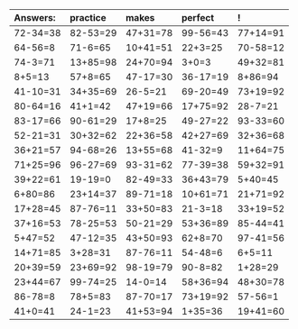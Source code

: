 | Answers: | practice | makes | perfect | ! |
| :--- | :--- | :--- | :--- | :--- |
| 72-34=38 | 82-53=29 | 47+31=78 | 99-56=43 | 77+14=91 | 
| 64-56=8 | 71-6=65 | 10+41=51 | 22+3=25 | 70-58=12 | 
| 74-3=71 | 13+85=98 | 24+70=94 | 3+0=3 | 49+32=81 | 
| 8+5=13 | 57+8=65 | 47-17=30 | 36-17=19 | 8+86=94 | 
| 41-10=31 | 34+35=69 | 26-5=21 | 69-20=49 | 73+19=92 | 
| 80-64=16 | 41+1=42 | 47+19=66 | 17+75=92 | 28-7=21 | 
| 83-17=66 | 90-61=29 | 17+8=25 | 49-27=22 | 93-33=60 | 
| 52-21=31 | 30+32=62 | 22+36=58 | 42+27=69 | 32+36=68 | 
| 36+21=57 | 94-68=26 | 13+55=68 | 41-32=9 | 11+64=75 | 
| 71+25=96 | 96-27=69 | 93-31=62 | 77-39=38 | 59+32=91 | 
| 39+22=61 | 19-19=0 | 82-49=33 | 36+43=79 | 5+40=45 | 
| 6+80=86 | 23+14=37 | 89-71=18 | 10+61=71 | 21+71=92 | 
| 17+28=45 | 87-76=11 | 33+50=83 | 21-3=18 | 33+19=52 | 
| 37+16=53 | 78-25=53 | 50-21=29 | 53+36=89 | 85-44=41 | 
| 5+47=52 | 47-12=35 | 43+50=93 | 62+8=70 | 97-41=56 | 
| 14+71=85 | 3+28=31 | 87-76=11 | 54-48=6 | 6+5=11 | 
| 20+39=59 | 23+69=92 | 98-19=79 | 90-8=82 | 1+28=29 | 
| 23+44=67 | 99-74=25 | 14-0=14 | 58+36=94 | 48+30=78 | 
| 86-78=8 | 78+5=83 | 87-70=17 | 73+19=92 | 57-56=1 | 
| 41+0=41 | 24-1=23 | 41+53=94 | 1+35=36 | 19+41=60 | 

